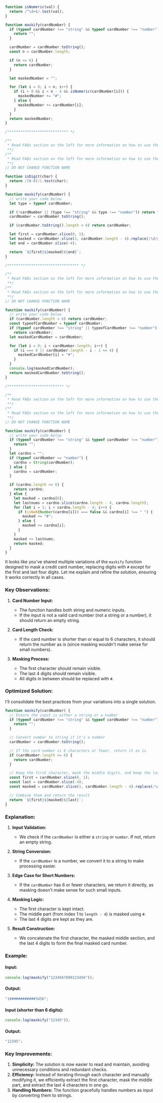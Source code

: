 ```js
function isNumeric(val) {
  return /^\d+$/.test(val);
}

function maskify(cardNumber) {
  if (typeof cardNumber !== "string" && typeof cardNumber !== "number") {
    return "";
  }

  cardNumber = cardNumber.toString();
  const n = cardNumber.length;

  if (n <= 6) {
    return cardNumber;
  }

  let maskedNumber = "";

  for (let i = 0; i < n; i++) {
    if (i > 0 && i < n - 4 && isNumeric(cardNumber[i])) {
      maskedNumber += "#";
    } else {
      maskedNumber += cardNumber[i];
    }
  }
  return maskedNumber;
}

/**************************** */

/**
 * Read FAQs section on the left for more information on how to use the editor
 **/
/**
 * Read FAQs section on the left for more information on how to use the editor
 **/
// DO NOT CHANGE FUNCTION NAME

function isDigit(char) {
  return /[0-9]/i.test(char);
}

function maskify(cardNumber) {
  // write your code below
  let type = typeof cardNumber;

  if (!cardNumber || (type !== "string" && type !== "number")) return "";
  cardNumber = cardNumber.toString();

  if (cardNumber.toString().length < 6) return cardNumber;

  let first = cardNumber.slice(0, 1);
  let masked = cardNumber.slice(1, cardNumber.length - 4).replace(/\d/g, "#");
  let end = cardNumber.slice(-4);

  return `${first}${masked}${end}`;
}

/********************************* */

/**
 * Read FAQs section on the left for more information on how to use the editor
 **/
/**
 * Read FAQs section on the left for more information on how to use the editor
 **/
// DO NOT CHANGE FUNCTION NAME

function maskify(cardNumber) {
  // write your code below
  if (cardNumber.length < 6) return cardNumber;
  const typeofCardNumber = typeof cardNumber;
  if (typeof cardNumber !== "string" || typeofCardNumber !== "number")
    return cardNumber;
  let maskedCardNumber = cardNumber;

  for (let i = 0; i < cardNumber.length; i++) {
    if (i === 0 || cardNumber.length - i - 1 <= 4) {
      maskedCardNumber[i] = "#";
    }
  }
  console.log(maskedCardNumber);
  return maskedCardNumber.toString();
}

/************************** */

/**
 * Read FAQs section on the left for more information on how to use the editor
 **/
/**
 * Read FAQs section on the left for more information on how to use the editor
 **/
// DO NOT CHANGE FUNCTION NAME

function maskify(cardNumber) {
  // write your code below
  if (typeof cardNumber !== "string" && typeof cardNumber !== "number") {
    return "";
  }
  let cardno = "";
  if (typeof cardNumber == "number") {
    cardno = String(cardNumber);
  } else {
    cardno = cardNumber;
  }

  if (cardno.length <= 6) {
    return cardno;
  } else {
    let masked = cardno[0];
    let lastnums = cardno.slice(cardno.length - 4, cardno.length);
    for (let i = 1; i < cardno.length - 4; i++) {
      if (isNaN(Number(cardno[i])) === false && cardno[i] !== " ") {
        masked += "#";
      } else {
        masked += cardno[i];
      }
    }
    masked += lastnums;
    return masked;
  }
}
```

It looks like you've shared multiple variations of the `maskify` function designed to mask a credit card number, replacing digits with `#` except for the first and last four digits. Let me explain and refine the solution, ensuring it works correctly in all cases.

### Key Observations:

1. **Card Number Input:**
   - The function handles both string and numeric inputs.
   - If the input is not a valid card number (not a string or a number), it should return an empty string.
2. **Card Length Check:**

   - If the card number is shorter than or equal to 6 characters, it should return the number as is (since masking wouldn't make sense for small numbers).

3. **Masking Process:**
   - The first character should remain visible.
   - The last 4 digits should remain visible.
   - All digits in between should be replaced with `#`.

### Optimized Solution:

I'll consolidate the best practices from your variations into a single solution.

```javascript
function maskify(cardNumber) {
  // Ensure the input is either a string or a number
  if (typeof cardNumber !== "string" && typeof cardNumber !== "number") {
    return "";
  }

  // Convert number to string if it's a number
  cardNumber = cardNumber.toString();

  // If the card number is 6 characters or fewer, return it as is
  if (cardNumber.length <= 6) {
    return cardNumber;
  }

  // Keep the first character, mask the middle digits, and keep the last 4 digits
  const first = cardNumber.slice(0, 1);
  const last = cardNumber.slice(-4);
  const masked = cardNumber.slice(1, cardNumber.length - 4).replace(/\d/g, "#");

  // Combine them and return the result
  return `${first}${masked}${last}`;
}
```

### Explanation:

1. **Input Validation:**

   - We check if the `cardNumber` is either a `string` or `number`. If not, return an empty string.

2. **String Conversion:**

   - If the `cardNumber` is a number, we convert it to a string to make processing easier.

3. **Edge Case for Short Numbers:**

   - If the `cardNumber` has 6 or fewer characters, we return it directly, as masking doesn't make sense for such small inputs.

4. **Masking Logic:**
   - The first character is kept intact.
   - The middle part (from index 1 to `length - 4`) is masked using `#`.
   - The last 4 digits are kept as they are.
5. **Result Construction:**
   - We concatenate the first character, the masked middle section, and the last 4 digits to form the final masked card number.

### Example:

#### Input:

```javascript
console.log(maskify("1234567890123456"));
```

#### Output:

```javascript
"1############3456";
```

#### Input (shorter than 6 digits):

```javascript
console.log(maskify("12345"));
```

#### Output:

```javascript
"12345";
```

### Key Improvements:

1. **Simplicity:** The solution is now easier to read and maintain, avoiding unnecessary conditions and redundant checks.
2. **Efficiency:** Instead of iterating through each character and manually modifying it, we efficiently extract the first character, mask the middle part, and extract the last 4 characters in one go.
3. **Handling Numbers:** The function gracefully handles numbers as input by converting them to strings.

